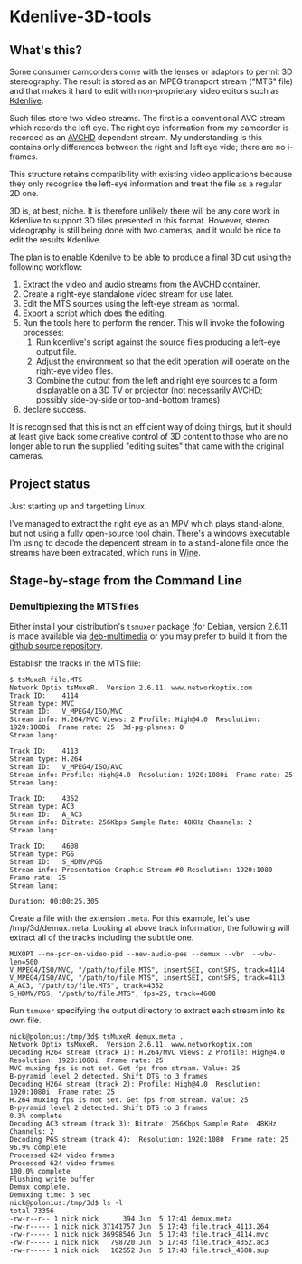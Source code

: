 # Kdenlive-3D-tools

## What's this?

Some consumer camcorders come with the lenses or adaptors to permit 3D stereography.
The result is stored as an MPEG transport stream ("MTS" file) and that makes it hard
to edit with non-proprietary video editors such as [Kdenlive](https://kdenlive.org).

Such files store two video streams. The first is a conventional AVC stream
which records the left eye. The right eye information from my camcorder is recorded as an
[AVCHD](https://en.wikipedia.org/wiki/AVCHD) dependent stream. My understanding is this
contains only differences between the right and left eye vide; there are no i-frames.

This structure retains compatibility with existing video applications because they
only recognise the left-eye information and treat the file as a regular 2D one.

3D is, at best, niche. It is therefore unlikely there will be any core work in Kdenlive
to support 3D files presented in this format. However, stereo videography is still
being done with two cameras, and it would be nice to edit the results Kdenlive.

The plan is to enable Kdenilve to be able to produce a final 3D cut using the following
workflow:

1. Extract the video and audio streams from the AVCHD container.
1. Create a right-eye standalone video stream for use later.
1. Edit the MTS sources using the left-eye stream as normal.
1. Export a script which does the editing.
1. Run the tools here to perform the render. This will invoke the following processes:
    1. Run kdenlive's script against the source files producing a left-eye output file.
    1. Adjust the environment so that the edit operation
       will operate on the right-eye video files.
    1. Combine the output from the left and right eye sources to a form
       displayable on a 3D TV or projector (not necessarily AVCHD; possibly
       side-by-side or top-and-bottom frames)
1. declare success.

It is recognised that this is not an efficient way of doing things, but it should at least
give back some creative control of 3D content to those who are no longer able to run
the supplied "editing suites" that came with the original cameras.

## Project status

Just starting up and targetting Linux.

I've managed to extract the right eye as an MPV which plays stand-alone,
but not using a fully open-source tool chain. There's a windows executable I'm using to decode the dependent
stream in to a stand-alone file once the streams have been extracated, which runs in
[Wine](https://wiki.winehq.org/).

## Stage-by-stage from the Command Line
### Demultiplexing the MTS files

Either install your distribution's `tsmuxer` package (for Debian, version 2.6.11 is made available
via [deb-multimedia](http://www.deb-multimedia.org/) or you may prefer to build it from the
[github source repository](https://github.com/justdan96/tsMuxer).

Establish the tracks in the MTS file:
```
$ tsMuxeR file.MTS
Network Optix tsMuxeR.  Version 2.6.11. www.networkoptix.com
Track ID:    4114
Stream type: MVC
Stream ID:   V_MPEG4/ISO/MVC
Stream info: H.264/MVC Views: 2 Profile: High@4.0  Resolution: 1920:1080i  Frame rate: 25  3d-pg-planes: 0
Stream lang: 

Track ID:    4113
Stream type: H.264
Stream ID:   V_MPEG4/ISO/AVC
Stream info: Profile: High@4.0  Resolution: 1920:1080i  Frame rate: 25
Stream lang: 

Track ID:    4352
Stream type: AC3
Stream ID:   A_AC3
Stream info: Bitrate: 256Kbps Sample Rate: 48KHz Channels: 2
Stream lang: 

Track ID:    4608
Stream type: PGS
Stream ID:   S_HDMV/PGS
Stream info: Presentation Graphic Stream #0 Resolution: 1920:1080 Frame rate: 25
Stream lang: 

Duration: 00:00:25.305
```

Create a file with the extension `.meta`. For this example, let's use /tmp/3d/demux.meta.
Looking at above track information, the following will extract all of the tracks
including the subtitle one.
```
MUXOPT --no-pcr-on-video-pid --new-audio-pes --demux --vbr  --vbv-len=500
V_MPEG4/ISO/MVC, "/path/to/file.MTS", insertSEI, contSPS, track=4114
V_MPEG4/ISO/AVC, "/path/to/file.MTS", insertSEI, contSPS, track=4113
A_AC3, "/path/to/file.MTS", track=4352
S_HDMV/PGS, "/path/to/file.MTS", fps=25, track=4608
```
Run `tsmuxer` specifying the output directory to extract each stream into its
own file.

```
nick@polonius:/tmp/3d$ tsMuxeR demux.meta .
Network Optix tsMuxeR.  Version 2.6.11. www.networkoptix.com
Decoding H264 stream (track 1): H.264/MVC Views: 2 Profile: High@4.0  Resolution: 1920:1080i  Frame rate: 25
MVC muxing fps is not set. Get fps from stream. Value: 25
B-pyramid level 2 detected. Shift DTS to 3 frames
Decoding H264 stream (track 2): Profile: High@4.0  Resolution: 1920:1080i  Frame rate: 25
H.264 muxing fps is not set. Get fps from stream. Value: 25
B-pyramid level 2 detected. Shift DTS to 3 frames
0.3% complete
Decoding AC3 stream (track 3): Bitrate: 256Kbps Sample Rate: 48KHz Channels: 2
Decoding PGS stream (track 4):  Resolution: 1920:1080  Frame rate: 25
96.9% complete
Processed 624 video frames
Processed 624 video frames
100.0% complete
Flushing write buffer
Demux complete.
Demuxing time: 3 sec
nick@polonius:/tmp/3d$ ls -l
total 73356
-rw-r--r-- 1 nick nick      394 Jun  5 17:41 demux.meta
-rw-r----- 1 nick nick 37141757 Jun  5 17:43 file.track_4113.264
-rw-r----- 1 nick nick 36998546 Jun  5 17:43 file.track_4114.mvc
-rw-r----- 1 nick nick   798720 Jun  5 17:43 file.track_4352.ac3
-rw-r----- 1 nick nick   162552 Jun  5 17:43 file.track_4608.sup
```

